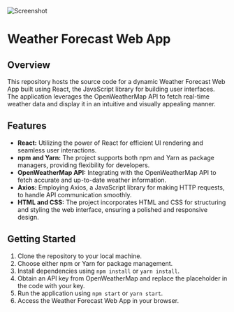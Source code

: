 ![Screenshot](https://github.com/Amankushwaha2/weather-forecaster-webapp/assets/108605279/2a5f0f22-a8ec-4d9f-996b-e5eba146ce22)

# Weather Forecast Web App

## Overview
This repository hosts the source code for a dynamic Weather Forecast Web App built using React, the JavaScript library for building user interfaces. The application leverages the OpenWeatherMap API to fetch real-time weather data and display it in an intuitive and visually appealing manner.

## Features
- **React:** Utilizing the power of React for efficient UI rendering and seamless user interactions.
- **npm and Yarn:** The project supports both npm and Yarn as package managers, providing flexibility for developers.
- **OpenWeatherMap API:** Integrating with the OpenWeatherMap API to fetch accurate and up-to-date weather information.
- **Axios:** Employing Axios, a JavaScript library for making HTTP requests, to handle API communication smoothly.
- **HTML and CSS:** The project incorporates HTML and CSS for structuring and styling the web interface, ensuring a polished and responsive design.

## Getting Started
1. Clone the repository to your local machine.
2. Choose either npm or Yarn for package management.
3. Install dependencies using `npm install` or `yarn install`.
4. Obtain an API key from OpenWeatherMap and replace the placeholder in the code with your key.
5. Run the application using `npm start` or `yarn start`.
6. Access the Weather Forecast Web App in your browser.

